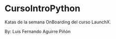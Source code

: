 # CursoIntroPython
Katas de la semana OnBoarding del curso LaunchX.
<p>By: Luis Fernando Aguirre Piñón<p>

